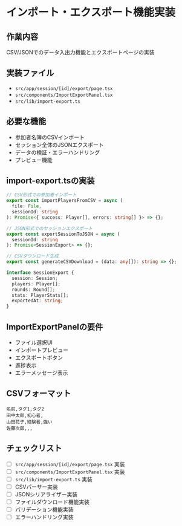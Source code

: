 # インポート・エクスポート機能実装

## 作業内容
CSV/JSONでのデータ入出力機能とエクスポートページの実装

## 実装ファイル
- `src/app/session/[id]/export/page.tsx`
- `src/components/ImportExportPanel.tsx`
- `src/lib/import-export.ts`

## 必要な機能
- 参加者名簿のCSVインポート
- セッション全体のJSONエクスポート
- データの検証・エラーハンドリング
- プレビュー機能

## import-export.tsの実装
```typescript
// CSV形式での参加者インポート
export const importPlayersFromCSV = async (
  file: File,
  sessionId: string
): Promise<{ success: Player[], errors: string[] }> => {};

// JSON形式でのセッションエクスポート
export const exportSessionToJSON = async (
  sessionId: string
): Promise<SessionExport> => {};

// CSVダウンロード生成
export const generateCSVDownload = (data: any[]): string => {};

interface SessionExport {
  session: Session;
  players: Player[];
  rounds: Round[];
  stats: PlayerStats[];
  exportedAt: string;
}
```

## ImportExportPanelの要件
- ファイル選択UI
- インポートプレビュー
- エクスポートボタン
- 進捗表示
- エラーメッセージ表示

## CSVフォーマット
```csv
名前,タグ1,タグ2
田中太郎,初心者,
山田花子,経験者,強い
佐藤次郎,,,
```

## チェックリスト
- [ ] `src/app/session/[id]/export/page.tsx` 実装
- [ ] `src/components/ImportExportPanel.tsx` 実装
- [ ] `src/lib/import-export.ts` 実装
- [ ] CSVパーサー実装
- [ ] JSONシリアライザー実装
- [ ] ファイルダウンロード機能実装
- [ ] バリデーション機能実装
- [ ] エラーハンドリング実装